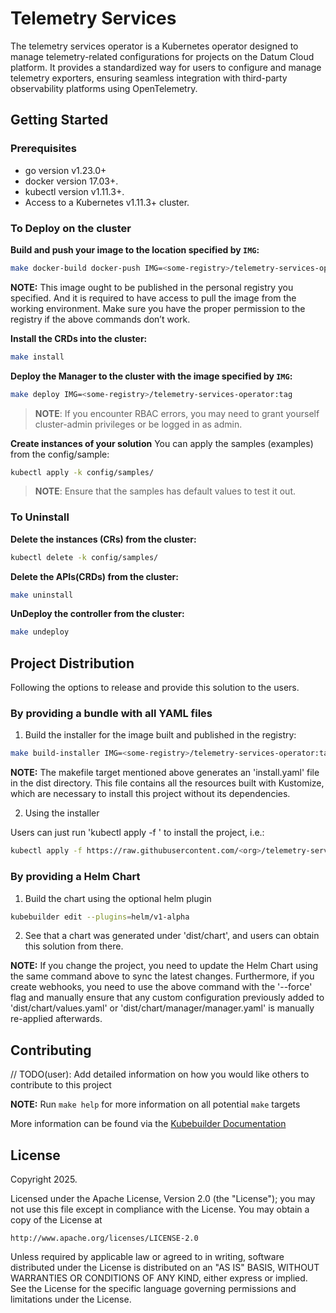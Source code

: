 # Telemetry Services

The telemetry services operator is a Kubernetes operator designed to manage
telemetry-related configurations for projects on the Datum Cloud platform. It
provides a standardized way for users to configure and manage telemetry
exporters, ensuring seamless integration with third-party observability
platforms using OpenTelemetry.

## Getting Started

### Prerequisites
- go version v1.23.0+
- docker version 17.03+.
- kubectl version v1.11.3+.
- Access to a Kubernetes v1.11.3+ cluster.

### To Deploy on the cluster

**Build and push your image to the location specified by `IMG`:**

```sh
make docker-build docker-push IMG=<some-registry>/telemetry-services-operator:tag
```

**NOTE:** This image ought to be published in the personal registry you
specified. And it is required to have access to pull the image from the working
environment. Make sure you have the proper permission to the registry if the
above commands don’t work.

**Install the CRDs into the cluster:**

```sh
make install
```

**Deploy the Manager to the cluster with the image specified by `IMG`:**

```sh
make deploy IMG=<some-registry>/telemetry-services-operator:tag
```

> **NOTE**: If you encounter RBAC errors, you may need to grant yourself
cluster-admin privileges or be logged in as admin.

**Create instances of your solution** You can apply the samples (examples) from
the config/sample:

```sh
kubectl apply -k config/samples/
```

>**NOTE**: Ensure that the samples has default values to test it out.

### To Uninstall
**Delete the instances (CRs) from the cluster:**

```sh
kubectl delete -k config/samples/
```

**Delete the APIs(CRDs) from the cluster:**

```sh
make uninstall
```

**UnDeploy the controller from the cluster:**

```sh
make undeploy
```

## Project Distribution

Following the options to release and provide this solution to the users.

### By providing a bundle with all YAML files

1. Build the installer for the image built and published in the registry:

```sh
make build-installer IMG=<some-registry>/telemetry-services-operator:tag
```

**NOTE:** The makefile target mentioned above generates an 'install.yaml' file
in the dist directory. This file contains all the resources built with
Kustomize, which are necessary to install this project without its dependencies.

2. Using the installer

Users can just run 'kubectl apply -f <URL for YAML BUNDLE>' to install the
project, i.e.:

```sh
kubectl apply -f https://raw.githubusercontent.com/<org>/telemetry-services-operator/<tag or branch>/dist/install.yaml
```

### By providing a Helm Chart

1. Build the chart using the optional helm plugin

```sh
kubebuilder edit --plugins=helm/v1-alpha
```

2. See that a chart was generated under 'dist/chart', and users can obtain this
solution from there.

**NOTE:** If you change the project, you need to update the Helm Chart using the
same command above to sync the latest changes. Furthermore, if you create
webhooks, you need to use the above command with the '--force' flag and manually
ensure that any custom configuration previously added to
'dist/chart/values.yaml' or 'dist/chart/manager/manager.yaml' is manually
re-applied afterwards.

## Contributing
// TODO(user): Add detailed information on how you would like others to
contribute to this project

**NOTE:** Run `make help` for more information on all potential `make` targets

More information can be found via the [Kubebuilder
Documentation](https://book.kubebuilder.io/introduction.html)

## License

Copyright 2025.

Licensed under the Apache License, Version 2.0 (the "License"); you may not use
this file except in compliance with the License. You may obtain a copy of the
License at

    http://www.apache.org/licenses/LICENSE-2.0

Unless required by applicable law or agreed to in writing, software distributed
under the License is distributed on an "AS IS" BASIS, WITHOUT WARRANTIES OR
CONDITIONS OF ANY KIND, either express or implied. See the License for the
specific language governing permissions and limitations under the License.
